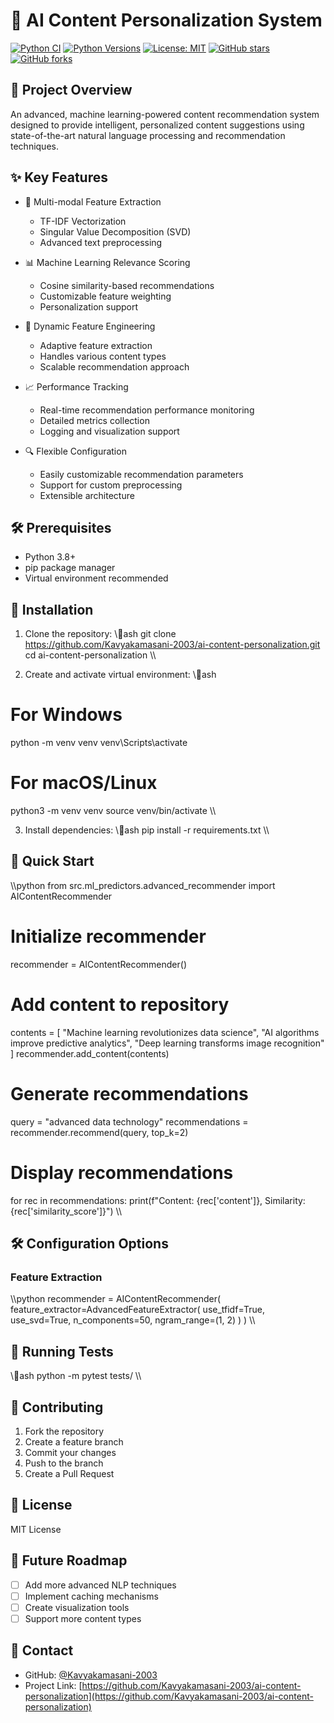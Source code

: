 ﻿# 🚀 AI Content Personalization System

[![Python CI](https://github.com/Kavyakamasani-2003/ai-content-personalization/actions/workflows/python-ci.yml/badge.svg)](https://github.com/Kavyakamasani-2003/ai-content-personalization/actions/workflows/python-ci.yml)
[![Python Versions](https://img.shields.io/badge/python-3.8%20%7C%203.9%20%7C%203.10-blue)](https://github.com/Kavyakamasani-2003/ai-content-personalization)
[![License: MIT](https://img.shields.io/badge/License-MIT-yellow.svg)](https://opensource.org/licenses/MIT)
[![GitHub stars](https://img.shields.io/github/stars/Kavyakamasani-2003/ai-content-personalization.svg)](https://github.com/Kavyakamasani-2003/ai-content-personalization/stargazers)
[![GitHub forks](https://img.shields.io/github/forks/Kavyakamasani-2003/ai-content-personalization.svg)](https://github.com/Kavyakamasani-2003/ai-content-personalization/network)

## 📝 Project Overview

An advanced, machine learning-powered content recommendation system designed to provide intelligent, personalized content suggestions using state-of-the-art natural language processing and recommendation techniques.

## ✨ Key Features

- 🧠 Multi-modal Feature Extraction
  - TF-IDF Vectorization
  - Singular Value Decomposition (SVD)
  - Advanced text preprocessing

- 📊 Machine Learning Relevance Scoring
  - Cosine similarity-based recommendations
  - Customizable feature weighting
  - Personalization support

- 🔄 Dynamic Feature Engineering
  - Adaptive feature extraction
  - Handles various content types
  - Scalable recommendation approach

- 📈 Performance Tracking
  - Real-time recommendation performance monitoring
  - Detailed metrics collection
  - Logging and visualization support

- 🔍 Flexible Configuration
  - Easily customizable recommendation parameters
  - Support for custom preprocessing
  - Extensible architecture

## 🛠 Prerequisites

- Python 3.8+
- pip package manager
- Virtual environment recommended

## 🔧 Installation

1. Clone the repository:
\\\ash
git clone https://github.com/Kavyakamasani-2003/ai-content-personalization.git
cd ai-content-personalization
\\\

2. Create and activate virtual environment:
\\\ash
# For Windows
python -m venv venv
venv\Scripts\activate

# For macOS/Linux
python3 -m venv venv
source venv/bin/activate
\\\

3. Install dependencies:
\\\ash
pip install -r requirements.txt
\\\

## 🚀 Quick Start

\\\python
from src.ml_predictors.advanced_recommender import AIContentRecommender

# Initialize recommender
recommender = AIContentRecommender()

# Add content to repository
contents = [
    "Machine learning revolutionizes data science",
    "AI algorithms improve predictive analytics",
    "Deep learning transforms image recognition"
]
recommender.add_content(contents)

# Generate recommendations
query = "advanced data technology"
recommendations = recommender.recommend(query, top_k=2)

# Display recommendations
for rec in recommendations:
    print(f"Content: {rec['content']}, Similarity: {rec['similarity_score']}")
\\\

## 🛠 Configuration Options

### Feature Extraction
\\\python
recommender = AIContentRecommender(
    feature_extractor=AdvancedFeatureExtractor(
        use_tfidf=True,
        use_svd=True,
        n_components=50,
        ngram_range=(1, 2)
    )
)
\\\

## 🧪 Running Tests

\\\ash
python -m pytest tests/
\\\

## 🤝 Contributing

1. Fork the repository
2. Create a feature branch
3. Commit your changes
4. Push to the branch
5. Create a Pull Request

## 📄 License

MIT License

## 🌟 Future Roadmap

- [ ] Add more advanced NLP techniques
- [ ] Implement caching mechanisms
- [ ] Create visualization tools
- [ ] Support more content types

## 📧 Contact

- GitHub: [@Kavyakamasani-2003](https://github.com/Kavyakamasani-2003)
- Project Link: [https://github.com/Kavyakamasani-2003/ai-content-personalization](https://github.com/Kavyakamasani-2003/ai-content-personalization)
